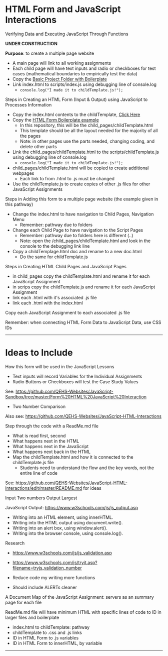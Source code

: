 # HTML Form and JavaScript Interactions
Verifying Data and Executing JavaScript Through Functions

**UNDER CONSTRUCTION**

**Purpose**: to create a multiple page website
- A main page will link to all working assignments
- Each child page will have text inputs and radio or checkboxes for test cases (mathematical boundaries to empirically test the data)
- Copy the <a href="https://github.com/MercersKitchen/CS20/tree/master/Websites/Intermediate%20Boilerplate/Basic%20Project%20Folder%20with%20Boilerplate">Basic Project Folder with Boilerplate</a>
- Link index.html to scripts/index.js using debugging line of console.log
  - ```console.log("I made it to childTemplate.js!");```

Steps in Creating an HTML Form (Input & Output) using JavaScript to Processes Information
- Copy the index.html contents to the childTemplate, <a href="https://github.com/MercersKitchen/CS20/blob/master/Websites/Intermediate%20Boilerplate/Basic%20Project%20Folder%20with%20Boilerplate/index.html">Click Here</a>
- Copy the <a href="https://github.com/MercersKitchen/CS20/tree/master/Websites/Intermediate%20Boilerplate/Basic%20Form%20Collection">HTML Form Boilerplate example</a>
  - In this repository, this will be the child_pages/childTemplate.html
  - This template should be all the layout needed for the majority of all the pages
  - Note: in other pages use the parts needed, changing coding, and delete other parts
- Link the child_pages/childTemplate.html to the scripts/childTemplate.js using debugging line of console.log
  - ```console.log("I made it to childTemplate.js!");```
- child_pages/childTemplate.html will be copied to create additional webpages
  - Each link to from .html to .js must be changed
- Use the childTemplate.js to create copies of other .js files for other JavaScript Assignments

Steps in Adding this form to a multiple page website (the example given in this pathway)
- Change the index.html to have navigation to Child Pages, Navigation Menu
  - Remember: pathway due to folders
- Change each Child Page to have navigation to the Script Pages
  - Remember: pathway due to folders here is different (..)
  - Note: open the /child_pages/childTemplate.html and look in the console to the debugging link line
- Copy a childTemplage.html doc and rename to a new doc.html
  - Do the same for childTemplate.js

Steps in Creating HTML Child Pages and JavaScript Pages
- in child_pages copy the childTemplate.html and rename it for each JavaScript Assignment
- in scrips copy the childTemplate.js and rename it for each JavaScript Assignment
- link each .html with it's associated .js file
- link each .html with the index.html

Copy each JavaScript Assignment to each associated .js file

Remember: when connecting HTML Form Data to JavaScript Data, use CSS IDs

---

# Ideas to Include

How this form will be used in the JavaScript Lessons
- Text inputs will record Variables for the Individual Assignments
- Radio Buttons or Checkboxes will test the Case Study Values

See: https://github.com/QEHS-Websites/JavaScript-Sandbox/tree/master/Form%20HTML%20JavaScript%20Interaction
- Two Number Comparison

Also see: https://github.com/QEHS-Websites/JavaScript-HTML-Interactions

Step through the code with a ReadMe.md file
- What is read first, second
- What happens next in the HTML
- What happens next in the JavaScript
- What happens next back in the HTML
- Map the childTemplate.html and how it is connected to the childTemplate.js file
  - Students need to understand the flow and the key words, not the entire line of code

See: https://github.com/QEHS-Websites/JavaScript-HTML-Interactions/edit/master/README.md for ideas

Input Two numbers
Output Largest

JavaScript Output: https://www.w3schools.com/js/js_output.asp
- Writing into an HTML element, using innerHTML.
- Writing into the HTML output using document.write().
- Writing into an alert box, using window.alert().
- Writing into the browser console, using console.log().

Research
- https://www.w3schools.com/js/js_validation.asp
- https://www.w3schools.com/js/tryit.asp?filename=tryjs_validation_number

- Reduce code my writing more functions
- Should include ALERTs cleaner

A Document Map of the JavaScript Assignment: servers as an summary page for each file

ReadMe.md file will have minimum HTML with specific lines of code to ID in larger files and boilerplate
- index.html to childTemplate: pathway
- childTemplate to .css and .js links
- ID in HTML Form to .js variables
- ID in HTML Form to innerHTML, by variable

---
